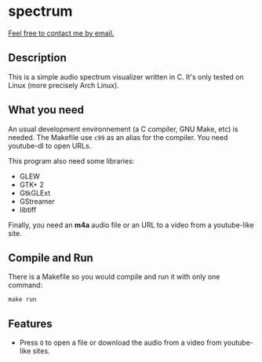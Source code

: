 # spectrum

[Feel free to contact me by email.](mailto:kiwixz@users.noreply.github.com)

## Description

This is a simple audio spectrum visualizer written in C. It's only tested on Linux (more precisely Arch Linux).

## What you need

An usual development environnement (a C compiler, GNU Make, etc) is needed. The Makefile use `c99` as an alias for the compiler. You need youtube-dl to open URLs.

This program also need some libraries:
- GLEW
- GTK+ 2
- GtkGLExt
- GStreamer
- libtiff

Finally, you need an **m4a** audio file or an URL to a video from a youtube-like site.

## Compile and Run

There is a Makefile so you would compile and run it with only one command:

```
make run
```

## Features

- Press `O` to open a file or download the audio from a video from youtube-like sites.